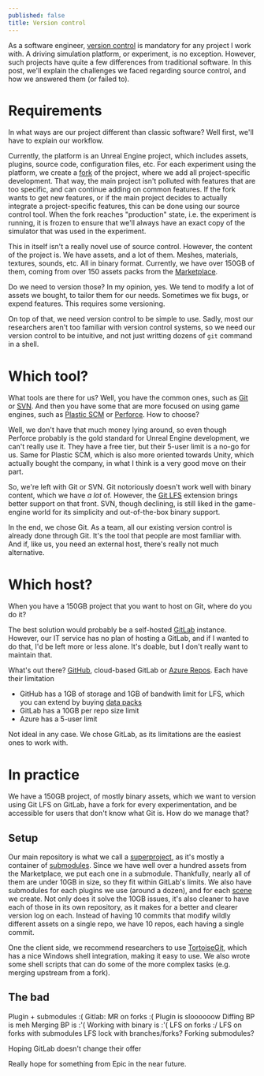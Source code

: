```yaml
---
published: false
title: Version control
---
```

As a software engineer, [version control](https://en.wikipedia.org/wiki/Version_control) is mandatory for any project I work with. A driving simulation platform, or experiment, is no exception. However, such projects have quite a few differences from traditional software. In this post, we'll explain the challenges we faced regarding source control, and how we answered them (or failed to).

# Requirements

In what ways are our project different than classic software? Well first, we'll have to explain our workflow.

Currently, the platform is an Unreal Engine project, which includes assets, plugins, source code, configuration files, etc. For each experiment using the platform, we create a [fork](https://en.wikipedia.org/wiki/Fork_(software_development)) of the project, where we add all project-specific development. That way, the main project isn't polluted with features that are too specific, and can continue adding on common features. If the fork wants to get new features, or if the main project decides to actually integrate a project-specific features, this can be done using our source control tool. When the fork reaches "production" state, i.e. the experiment is running, it is frozen to ensure that we'll always have an exact copy of the simulator that was used in the experiment.

This in itself isn't a really novel use of source control. However, the content of the project is. We have assets, and a lot of them. Meshes, materials, textures, sounds, etc. All in binary format. Currently, we have over 150GB of them, coming from over 150 assets packs from the [Marketplace](https://www.unrealengine.com/marketplace/en-US/store).

Do we need to version those? In my opinion, yes. We tend to modify a lot of assets we bought, to tailor them for our needs. Sometimes we fix bugs, or expend features. This requires some versioning.

On top of that, we need version control to be simple to use. Sadly, most our researchers aren't too familiar with version control systems, so we need our version control to be intuitive, and not just writting dozens of `git` command in a shell.

# Which tool?

What tools are there for us? Well, you have the common ones, such as [Git](https://en.wikipedia.org/wiki/Git) or [SVN](https://en.wikipedia.org/wiki/Apache_Subversion). And then you have some that are more focused on using game engines, such as [Plastic SCM](https://en.wikipedia.org/wiki/Plastic_SCM) or [Perforce](https://en.wikipedia.org/wiki/Perforce). How to choose?

Well, we don't have that much money lying around, so even though Perforce probably is the gold standard for Unreal Engine development, we can't really use it. They have a free tier, but their 5-user limit is a no-go for us. Same for Plastic SCM, which is also more oriented towards Unity, which actually bought the company, in what I think is a very good move on their part.

So, we're left with Git or SVN. Git notoriously doesn't work well with binary content, which we have *a lot* of. However, the [Git LFS](https://git-lfs.github.com/) extension brings better support on that front. SVN, though declining, is still liked in the game-engine world for its simplicity and out-of-the-box binary support.

In the end, we chose Git. As a team, all our existing version control is already done through Git. It's the tool that people are most familiar with. And if, like us, you need an external host, there's really not much alternative.

# Which host?

When you have a 150GB project that you want to host on Git, where do you do it?

The best solution would probably be a self-hosted [GitLab](https://gitlab.com/) instance. However, our IT service has no plan of hosting a GitLab, and if I wanted to do that, I'd be left more or less alone. It's doable, but I don't really want to maintain that.

What's out there? [GitHub](https://github.com/), cloud-based GitLab or [Azure Repos](https://azure.microsoft.com/en-us/services/devops/repos/). Each have their limitation

* GitHub has a 1GB of storage and 1GB of bandwith limit for LFS, which you can extend by buying [data packs](https://docs.github.com/en/github/setting-up-and-managing-billing-and-payments-on-github/upgrading-git-large-file-storage#purchasing-additional-storage-and-bandwidth-for-an-organization)
* GitLab has a 10GB per repo size limit
* Azure has a 5-user limit

Not ideal in any case. We chose GitLab, as its limitations are the easiest ones to work with.

# In practice

We have a 150GB project, of mostly binary assets, which we want to version using Git LFS on GitLab, have a fork for every experimentation, and be accessible for users that don't know what Git is. How do we manage that?

## Setup

Our main repository is what we call a [superproject](https://en.wikibooks.org/wiki/Git/Submodules_and_Superprojects), as it's mostly a container of [submodules](https://git-scm.com/book/en/v2/Git-Tools-Submodules). Since we have well over a hundred assets from the Marketplace, we put each one in a submodule. Thankfully, nearly all of them are under 10GB in size, so they fit within GitLab's limits. We also have submodules for each plugins we use (around a dozen), and for each [scene](/making-a-scene) we create. Not only does it solve the 10GB issues, it's also cleaner to have each of those in its own repository, as it makes for a better and clearer version log on each. Instead of having 10 commits that modify wildly different assets on a single repo, we have 10 repos, each having a single commit.

One the client side, we recommend researchers to use [TortoiseGit](https://tortoisegit.org/), which has a nice Windows shell integration, making it easy to use. We also wrote some shell scripts that can do some of the more complex tasks (e.g. merging upstream from a fork).

## The bad

Plugin + submodules :(
Gitlab: MR on forks :(
Plugin is sloooooow
Diffing BP is meh
Merging BP is :'(
Working with binary is :'(
LFS on forks :/
LFS on forks with submodules
LFS lock with branches/forks?
Forking submodules?

Hoping GitLab doesn't change their offer

Really hope for something from Epic in the near future.
